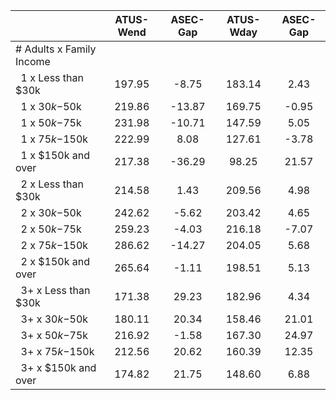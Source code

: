 
|                      |    ATUS-Wend |     ASEC-Gap |    ATUS-Wday |     ASEC-Gap |
| -------------------- | :----------: | :----------: | :----------: | :----------: |
| # Adults x Family Income |              |              |              |              |
| &nbsp;&nbsp;1 x Less than $30k |       197.95 |        -8.75 |       183.14 |         2.43 |
| &nbsp;&nbsp;1 x $30k-$50k |       219.86 |       -13.87 |       169.75 |        -0.95 |
| &nbsp;&nbsp;1 x $50k-$75k |       231.98 |       -10.71 |       147.59 |         5.05 |
| &nbsp;&nbsp;1 x $75k-$150k |       222.99 |         8.08 |       127.61 |        -3.78 |
| &nbsp;&nbsp;1 x $150k and over |       217.38 |       -36.29 |        98.25 |        21.57 |
| &nbsp;&nbsp;2 x Less than $30k |       214.58 |         1.43 |       209.56 |         4.98 |
| &nbsp;&nbsp;2 x $30k-$50k |       242.62 |        -5.62 |       203.42 |         4.65 |
| &nbsp;&nbsp;2 x $50k-$75k |       259.23 |        -4.03 |       216.18 |        -7.07 |
| &nbsp;&nbsp;2 x $75k-$150k |       286.62 |       -14.27 |       204.05 |         5.68 |
| &nbsp;&nbsp;2 x $150k and over |       265.64 |        -1.11 |       198.51 |         5.13 |
| &nbsp;&nbsp;3+ x Less than $30k |       171.38 |        29.23 |       182.96 |         4.34 |
| &nbsp;&nbsp;3+ x $30k-$50k |       180.11 |        20.34 |       158.46 |        21.01 |
| &nbsp;&nbsp;3+ x $50k-$75k |       216.92 |        -1.58 |       167.30 |        24.97 |
| &nbsp;&nbsp;3+ x $75k-$150k |       212.56 |        20.62 |       160.39 |        12.35 |
| &nbsp;&nbsp;3+ x $150k and over |       174.82 |        21.75 |       148.60 |         6.88 |

